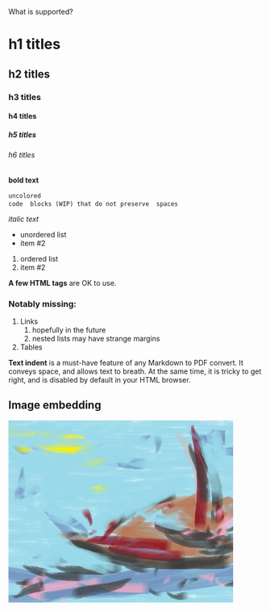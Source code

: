 What is supported?

# h1 titles
## h2 titles
### h3 titles
#### h4 titles
##### h5 titles
###### h6 titles

**bold text**

```
uncolored
code  blocks (WIP) that do not preserve  spaces
```

_italic text_


- unordered list
- item #2


1. ordered list
2. item #2

<strong>A few HTML tags</strong> are OK to use.


### Notably missing:

  1. Links
      1. hopefully in the future
      2. nested lists may have strange margins
  1. Tables



  **Text indent** is a must-have feature of any Markdown to PDF convert. It conveys
  space, and allows text to breath. At the same time, it is tricky to get right, and is
  disabled by default in your HTML browser.


## Image embedding

![Alt Text](image.jpg)